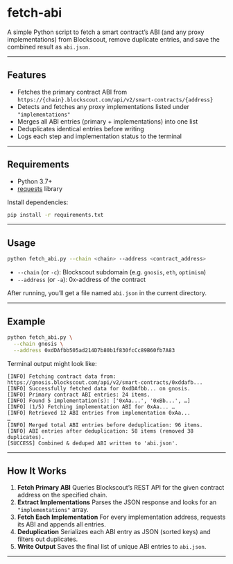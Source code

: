 
# fetch-abi

A simple Python script to fetch a smart contract’s ABI (and any proxy implementations) from Blockscout, remove duplicate entries, and save the combined result as `abi.json`.

---

## Features

- Fetches the primary contract ABI from `https://{chain}.blockscout.com/api/v2/smart-contracts/{address}`  
- Detects and fetches any proxy implementations listed under `"implementations"`  
- Merges all ABI entries (primary + implementations) into one list  
- Deduplicates identical entries before writing  
- Logs each step and implementation status to the terminal

---

## Requirements

- Python 3.7+  
- [requests](https://pypi.org/project/requests/) library  

Install dependencies:

```bash
pip install -r requirements.txt
````

---

## Usage

```bash
python fetch_abi.py --chain <chain> --address <contract_address>
```

* `--chain` (or `-c`): Blockscout subdomain (e.g. `gnosis`, `eth`, `optimism`)
* `--address` (or `-a`): 0x-address of the contract

After running, you’ll get a file named `abi.json` in the current directory.

---

## Example

```bash
python fetch_abi.py \
  --chain gnosis \
  --address 0xdDAfbb505ad214D7b80b1f830fcCc89B60fb7A83
```

Terminal output might look like:

```
[INFO] Fetching contract data from: https://gnosis.blockscout.com/api/v2/smart-contracts/0xddafb...
[INFO] Successfully fetched data for 0xdDAfbb... on gnosis.
[INFO] Primary contract ABI entries: 24 items.
[INFO] Found 5 implementation(s): ['0xAa...', '0xBb...', …]
[INFO] (1/5) Fetching implementation ABI for 0xAa... …
[INFO] Retrieved 12 ABI entries from implementation 0xAa...
…
[INFO] Merged total ABI entries before deduplication: 96 items.
[INFO] ABI entries after deduplication: 58 items (removed 38 duplicates).
[SUCCESS] Combined & deduped ABI written to 'abi.json'.
```

---

## How It Works

1. **Fetch Primary ABI**
   Queries Blockscout’s REST API for the given contract address on the specified chain.
2. **Extract Implementations**
   Parses the JSON response and looks for an `"implementations"` array.
3. **Fetch Each Implementation**
   For every implementation address, requests its ABI and appends all entries.
4. **Deduplication**
   Serializes each ABI entry as JSON (sorted keys) and filters out duplicates.
5. **Write Output**
   Saves the final list of unique ABI entries to `abi.json`.

---